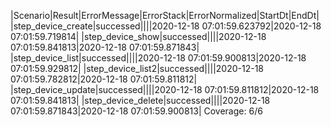 |Scenario|Result|ErrorMessage|ErrorStack|ErrorNormalized|StartDt|EndDt|
|step_device_create|successed||||2020-12-18 07:01:59.623792|2020-12-18 07:01:59.719814|
|step_device_show|successed||||2020-12-18 07:01:59.841813|2020-12-18 07:01:59.871843|
|step_device_list|successed||||2020-12-18 07:01:59.900813|2020-12-18 07:01:59.929812|
|step_device_list2|successed||||2020-12-18 07:01:59.782812|2020-12-18 07:01:59.811812|
|step_device_update|successed||||2020-12-18 07:01:59.811812|2020-12-18 07:01:59.841813|
|step_device_delete|successed||||2020-12-18 07:01:59.871843|2020-12-18 07:01:59.900813|
Coverage: 6/6
